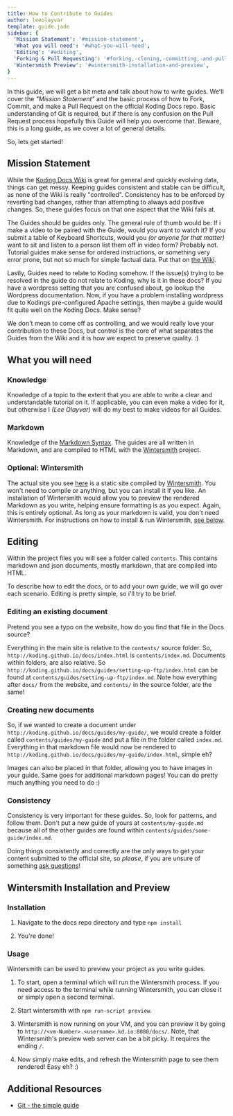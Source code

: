 ```yaml
---
title: How to Contribute to Guides
author: leeolayvar
template: guide.jade
sidebar: {
  'Mission Statement': '#mission-statement',
  'What you will need': '#what-you-will-need',
  'Editing': '#editing',
  'Forking & Pull Requesting': '#forking,-cloning,-committing,-and-pull-requesting',
  'Wintersmith Preview': '#wintersmith-installation-and-preview',
}
---
```



In this guide, we will get a bit meta and talk about how to write guides.
We'll cover the *"Mission Statement"* and the basic process of how to
Fork, Commit, and make a Pull Request on the official Koding Docs repo. Basic
understanding of Git is required, but if there is any confusion on the
Pull Request process hopefully this Guide will help you overcome that.
Beware, this is a long guide, as we cover a lot of general details.

So, lets get started!



## Mission Statement

While the [Koding Docs Wiki][4] is great for general and quickly evolving
data, things can get messy. Keeping guides consistent and stable can be
difficult, as none of the Wiki is really "controlled". Consistency
has to be enforced by reverting bad changes, rather than attempting to always
add positive changes. So, these guides focus on that one aspect that
the Wiki fails at.

The Guides should be guides only. The general rule of thumb would be:
If i make a video to be paired with the Guide, would you want to watch it?
If you submit a table of Keyboard Shortcuts, would you *(or anyone for that
matter)* want to sit and listen to a person list them off in video form?
Probably not. Tutorial guides make sense for ordered instructions, or
something very error prone, but not so much for simple factual data.
Put that on [the Wiki][4].

Lastly, Guides need to relate to Koding somehow. If the issue(s) trying
to be resolved in the guide do not relate to Koding, why is it in these docs?
If you have a wordpress setting that you are confused about, go lookup
the Wordpress documentation. Now, if you have a problem installing wordpress
due to Kodings pre-configured Apache settings, then maybe a guide would
fit quite well on the Koding Docs. Make sense?

We don't mean to come off as controlling, and we would really love your
contribution to these Docs, but control is the core of what separates
the Guides from the Wiki and it is how we expect to preserve quality. :)



## What you will need

### Knowledge

Knowledge of a topic to the extent that you are able to write a clear and
understandable tutorial on it. If applicable, you can even make a video for
it, but otherwise I *(Lee Olayvar)* will do my best to make videos for
all Guides.

### Markdown

Knowledge of the [Markdown Syntax][1]. The guides are all written in
Markdown, and are compiled to HTML with the [Wintersmith][2] project.

### Optional: Wintersmith

The actual site you see [here][0] is a static site compiled by
[Wintersmith][2]. You won't need to compile or anything, but you can install
it if you like. An installation of Wintersmith would allow you to preview
the rendered Markdown as you write, helping ensure formatting is as you expect.
Again, this is entirely optional. As long as your markdown is valid, you don't
need Wintersmith. For instructions on how to install & run Wintersmith,
[see below](#wintersmith-installation-and-preview).



## Editing

Within the project files you will see a folder called `contents`. This
contains markdown and json documents, mostly markdown, that are compiled
into HTML.

To describe how to edit the docs, or to add your own guide, we will go
over each scenario. Editing is pretty simple, so i'll try to be brief.

### Editing an existing document

Pretend you see a typo on the website, how do you find that file in the
Docs source?

Everything in the main site is relative to the `contents/` source folder. So,
`http://koding.github.io/docs/index.html` is `contents/index.md`. Documents
within folders, are also relative. So
`http://koding.github.io/docs/guides/setting-up-ftp/index.html` can be
found at `contents/guides/setting-up-ftp/index.md`. Note how everything after
`docs/` from the website, and `contents/` in the source folder, are the same!


### Creating new documents

So, if we wanted to create a document under
`http://koding.github.io/docs/guides/my-guide/`, we would create a folder
called `contents/guides/my-guide` and put a file in the folder called 
`index.md`. Everything in that markdown file would now be rendered to
`http://koding.github.io/docs/guides/my-guide/index.html`, simple eh?

Images can also be placed in that folder, allowing you to have
images in your guide. Same goes for additional markdown pages! You can do
pretty much anything you need to do :)


### Consistency

Consistency is very important for these guides. So, look for patterns, and
follow them. Don't put a new guide of yours at `contents/my-guide.md` because
all of the other guides are found within `contents/guides/some-guide/index.md`.

Doing things consistently and correctly are the only ways to get your
content submitted to the official site, so *please*, if you are unsure of
something [ask questions][3]!


## Wintersmith Installation and Preview

### Installation

1. Navigate to the docs repo directory and type `npm install`

2. You're done!

### Usage

Wintersmith can be used to preview your project as you write guides.

1. To start, open a terminal which will run the Wintersmith process. If
  you need access to the terminal while running Wintersmith, you can close it
  or simply open a second terminal.

2. Start wintersmith with `npm run-script preview`.

3. Wintersmith is now running on your VM, and you can preview it by going to
  `http://<vm-Number>.<username>.kd.io:8080/docs/`. Note, that Wintersmith's
  preview web server can be a bit picky. It requires the ending `/`.

4. Now simply make edits, and refresh the Wintersmith page to see them
  rendered! Easy eh? :)



## Additional Resources

- [Git - the simple guide][5]




[0]: http://koding.github.io/docs/
[1]: http://daringfireball.net/projects/markdown/
[2]: https://github.com/jnordberg/wintersmith
[3]: https://github.com/koding/docs/issues/new
[4]: https://github.com/koding/docs/wiki
[5]: http://rogerdudler.github.io/git-guide/

